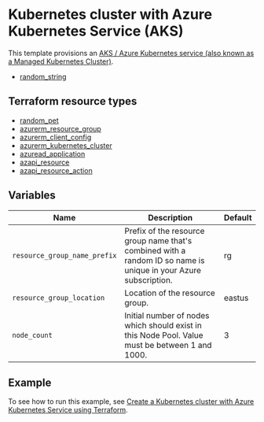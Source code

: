 # Kubernetes cluster with Azure Kubernetes Service (AKS)

This template provisions an [AKS / Azure Kubernetes service (also known as a Managed Kubernetes Cluster)](https://registry.terraform.io/providers/hashicorp/azurerm/latest/docs/resources/kubernetes_cluster).

- [random_string](https://registry.terraform.io/providers/hashicorp/random/latest/docs/resources/string)

## Terraform resource types

- [random_pet](https://registry.terraform.io/providers/hashicorp/random/latest/docs/resources/pet)
- [azurerm_resource_group](https://registry.terraform.io/providers/hashicorp/azurerm/latest/docs/resources/resource_group)
- [azurerm_client_config](https://registry.terraform.io/providers/hashicorp/azurerm/latest/docs/data-sources/client_config)
- [azurerm_kubernetes_cluster](https://registry.terraform.io/providers/hashicorp/azurerm/latest/docs/resources/kubernetes_cluster)
- [azuread_application](https://registry.terraform.io/providers/hashicorp/azuread/latest/docs/data-sources/application)
- [azapi_resource](https://registry.terraform.io/providers/Azure/azapi/latest/docs/resources/azapi_resource)
- [azapi_resource_action](https://registry.terraform.io/providers/Azure/azapi/latest/docs/resources/azapi_resource_action)

## Variables

| Name | Description | Default |
|-|-|-|
| `resource_group_name_prefix` | Prefix of the resource group name that's combined with a random ID so name is unique in your Azure subscription. | rg |
| `resource_group_location` | Location of the resource group. | eastus |
| `node_count` | Initial number of nodes which should exist in this Node Pool. Value must be between 1 and 1000. | 3 |

## Example

To see how to run this example, see [Create a Kubernetes cluster with Azure Kubernetes Service using Terraform](https://docs.microsoft.com/azure/developer/terraform/create-k8s-cluster-with-tf-and-aks).
